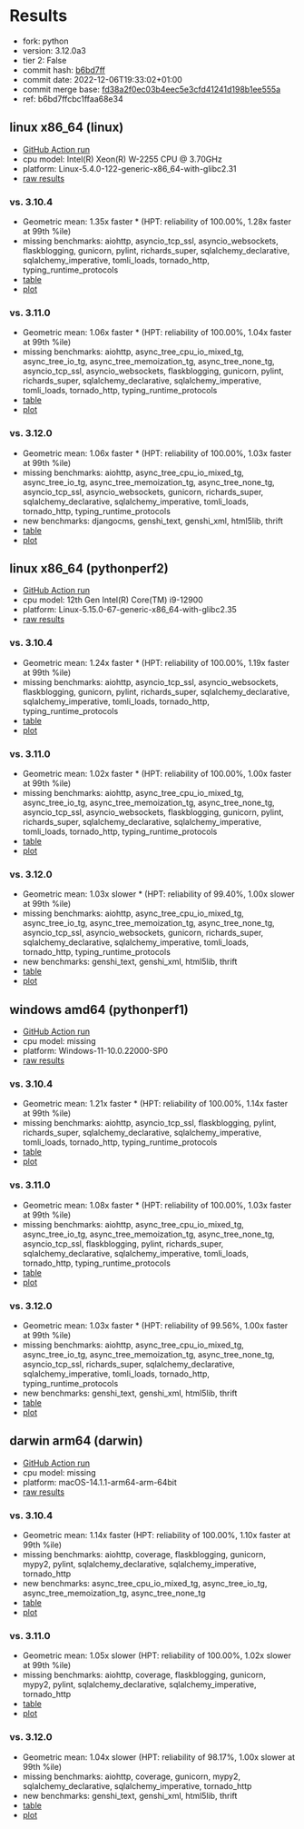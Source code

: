 # Results

- fork: python
- version: 3.12.0a3
- tier 2: False
- commit hash: [b6bd7ff](https://github.com/python/cpython/commit/b6bd7ff)
- commit date: 2022-12-06T19:33:02+01:00
- commit merge base: [fd38a2f0ec03b4eec5e3cfd41241d198b1ee555a](https://github.com/python/cpython/commit/fd38a2f0ec03b4eec5e3cfd41241d198b1ee555a)
- ref: b6bd7ffcbc1ffaa68e34

## linux x86_64 (linux)

- [GitHub Action run](https://github.com/faster-cpython/benchmarking/actions/runs/4556038398)
- cpu model: Intel(R) Xeon(R) W-2255 CPU @ 3.70GHz
- platform: Linux-5.4.0-122-generic-x86_64-with-glibc2.31
- [raw results](bm-20221206-linux-x86_64-python-b6bd7ffcbc1ffaa68e34-3.12.0a3-b6bd7ff.json)

### vs. 3.10.4

- Geometric mean: 1.35x faster \* (HPT: reliability of 100.00%, 1.28x faster at 99th %ile)
- missing benchmarks: aiohttp, asyncio_tcp_ssl, asyncio_websockets, flaskblogging, gunicorn, pylint, richards_super, sqlalchemy_declarative, sqlalchemy_imperative, tomli_loads, tornado_http, typing_runtime_protocols
- [table](bm-20221206-linux-x86_64-python-b6bd7ffcbc1ffaa68e34-3.12.0a3-b6bd7ff-vs-3.10.4.md)
- [plot](bm-20221206-linux-x86_64-python-b6bd7ffcbc1ffaa68e34-3.12.0a3-b6bd7ff-vs-3.10.4.png)

### vs. 3.11.0

- Geometric mean: 1.06x faster \* (HPT: reliability of 100.00%, 1.04x faster at 99th %ile)
- missing benchmarks: aiohttp, async_tree_cpu_io_mixed_tg, async_tree_io_tg, async_tree_memoization_tg, async_tree_none_tg, asyncio_tcp_ssl, asyncio_websockets, flaskblogging, gunicorn, pylint, richards_super, sqlalchemy_declarative, sqlalchemy_imperative, tomli_loads, tornado_http, typing_runtime_protocols
- [table](bm-20221206-linux-x86_64-python-b6bd7ffcbc1ffaa68e34-3.12.0a3-b6bd7ff-vs-3.11.0.md)
- [plot](bm-20221206-linux-x86_64-python-b6bd7ffcbc1ffaa68e34-3.12.0a3-b6bd7ff-vs-3.11.0.png)

### vs. 3.12.0

- Geometric mean: 1.06x faster \* (HPT: reliability of 100.00%, 1.03x faster at 99th %ile)
- missing benchmarks: aiohttp, async_tree_cpu_io_mixed_tg, async_tree_io_tg, async_tree_memoization_tg, async_tree_none_tg, asyncio_tcp_ssl, asyncio_websockets, gunicorn, richards_super, sqlalchemy_declarative, sqlalchemy_imperative, tomli_loads, tornado_http, typing_runtime_protocols
- new benchmarks: djangocms, genshi_text, genshi_xml, html5lib, thrift
- [table](bm-20221206-linux-x86_64-python-b6bd7ffcbc1ffaa68e34-3.12.0a3-b6bd7ff-vs-3.12.0.md)
- [plot](bm-20221206-linux-x86_64-python-b6bd7ffcbc1ffaa68e34-3.12.0a3-b6bd7ff-vs-3.12.0.png)

## linux x86_64 (pythonperf2)

- [GitHub Action run](https://github.com/faster-cpython/benchmarking/actions/runs/4556038398)
- cpu model: 12th Gen Intel(R) Core(TM) i9-12900
- platform: Linux-5.15.0-67-generic-x86_64-with-glibc2.35
- [raw results](bm-20221206-pythonperf2-x86_64-python-b6bd7ffcbc1ffaa68e34-3.12.0a3-b6bd7ff.json)

### vs. 3.10.4

- Geometric mean: 1.24x faster \* (HPT: reliability of 100.00%, 1.19x faster at 99th %ile)
- missing benchmarks: aiohttp, asyncio_tcp_ssl, asyncio_websockets, flaskblogging, gunicorn, pylint, richards_super, sqlalchemy_declarative, sqlalchemy_imperative, tomli_loads, tornado_http, typing_runtime_protocols
- [table](bm-20221206-pythonperf2-x86_64-python-b6bd7ffcbc1ffaa68e34-3.12.0a3-b6bd7ff-vs-3.10.4.md)
- [plot](bm-20221206-pythonperf2-x86_64-python-b6bd7ffcbc1ffaa68e34-3.12.0a3-b6bd7ff-vs-3.10.4.png)

### vs. 3.11.0

- Geometric mean: 1.02x faster \* (HPT: reliability of 100.00%, 1.00x faster at 99th %ile)
- missing benchmarks: aiohttp, async_tree_cpu_io_mixed_tg, async_tree_io_tg, async_tree_memoization_tg, async_tree_none_tg, asyncio_tcp_ssl, asyncio_websockets, flaskblogging, gunicorn, pylint, richards_super, sqlalchemy_declarative, sqlalchemy_imperative, tomli_loads, tornado_http, typing_runtime_protocols
- [table](bm-20221206-pythonperf2-x86_64-python-b6bd7ffcbc1ffaa68e34-3.12.0a3-b6bd7ff-vs-3.11.0.md)
- [plot](bm-20221206-pythonperf2-x86_64-python-b6bd7ffcbc1ffaa68e34-3.12.0a3-b6bd7ff-vs-3.11.0.png)

### vs. 3.12.0

- Geometric mean: 1.03x slower \* (HPT: reliability of 99.40%, 1.00x slower at 99th %ile)
- missing benchmarks: aiohttp, async_tree_cpu_io_mixed_tg, async_tree_io_tg, async_tree_memoization_tg, async_tree_none_tg, asyncio_tcp_ssl, asyncio_websockets, gunicorn, richards_super, sqlalchemy_declarative, sqlalchemy_imperative, tomli_loads, tornado_http, typing_runtime_protocols
- new benchmarks: genshi_text, genshi_xml, html5lib, thrift
- [table](bm-20221206-pythonperf2-x86_64-python-b6bd7ffcbc1ffaa68e34-3.12.0a3-b6bd7ff-vs-3.12.0.md)
- [plot](bm-20221206-pythonperf2-x86_64-python-b6bd7ffcbc1ffaa68e34-3.12.0a3-b6bd7ff-vs-3.12.0.png)

## windows amd64 (pythonperf1)

- [GitHub Action run](https://github.com/faster-cpython/benchmarking/actions/runs/4556038398)
- cpu model: missing
- platform: Windows-11-10.0.22000-SP0
- [raw results](bm-20221206-pythonperf1-amd64-python-b6bd7ffcbc1ffaa68e34-3.12.0a3-b6bd7ff.json)

### vs. 3.10.4

- Geometric mean: 1.21x faster \* (HPT: reliability of 100.00%, 1.14x faster at 99th %ile)
- missing benchmarks: aiohttp, asyncio_tcp_ssl, flaskblogging, pylint, richards_super, sqlalchemy_declarative, sqlalchemy_imperative, tomli_loads, tornado_http, typing_runtime_protocols
- [table](bm-20221206-pythonperf1-amd64-python-b6bd7ffcbc1ffaa68e34-3.12.0a3-b6bd7ff-vs-3.10.4.md)
- [plot](bm-20221206-pythonperf1-amd64-python-b6bd7ffcbc1ffaa68e34-3.12.0a3-b6bd7ff-vs-3.10.4.png)

### vs. 3.11.0

- Geometric mean: 1.08x faster \* (HPT: reliability of 100.00%, 1.03x faster at 99th %ile)
- missing benchmarks: aiohttp, async_tree_cpu_io_mixed_tg, async_tree_io_tg, async_tree_memoization_tg, async_tree_none_tg, asyncio_tcp_ssl, flaskblogging, pylint, richards_super, sqlalchemy_declarative, sqlalchemy_imperative, tomli_loads, tornado_http, typing_runtime_protocols
- [table](bm-20221206-pythonperf1-amd64-python-b6bd7ffcbc1ffaa68e34-3.12.0a3-b6bd7ff-vs-3.11.0.md)
- [plot](bm-20221206-pythonperf1-amd64-python-b6bd7ffcbc1ffaa68e34-3.12.0a3-b6bd7ff-vs-3.11.0.png)

### vs. 3.12.0

- Geometric mean: 1.03x faster \* (HPT: reliability of 99.56%, 1.00x faster at 99th %ile)
- missing benchmarks: aiohttp, async_tree_cpu_io_mixed_tg, async_tree_io_tg, async_tree_memoization_tg, async_tree_none_tg, asyncio_tcp_ssl, richards_super, sqlalchemy_declarative, sqlalchemy_imperative, tomli_loads, tornado_http, typing_runtime_protocols
- new benchmarks: genshi_text, genshi_xml, html5lib, thrift
- [table](bm-20221206-pythonperf1-amd64-python-b6bd7ffcbc1ffaa68e34-3.12.0a3-b6bd7ff-vs-3.12.0.md)
- [plot](bm-20221206-pythonperf1-amd64-python-b6bd7ffcbc1ffaa68e34-3.12.0a3-b6bd7ff-vs-3.12.0.png)

## darwin arm64 (darwin)

- [GitHub Action run](https://github.com/faster-cpython/benchmarking/actions/runs/6961754461)
- cpu model: missing
- platform: macOS-14.1.1-arm64-arm-64bit
- [raw results](bm-20221206-darwin-arm64-python-b6bd7ffcbc1ffaa68e34-3.12.0a3-b6bd7ff.json)

### vs. 3.10.4

- Geometric mean: 1.14x faster (HPT: reliability of 100.00%, 1.10x faster at 99th %ile)
- missing benchmarks: aiohttp, coverage, flaskblogging, gunicorn, mypy2, pylint, sqlalchemy_declarative, sqlalchemy_imperative, tornado_http
- new benchmarks: async_tree_cpu_io_mixed_tg, async_tree_io_tg, async_tree_memoization_tg, async_tree_none_tg
- [table](bm-20221206-darwin-arm64-python-b6bd7ffcbc1ffaa68e34-3.12.0a3-b6bd7ff-vs-3.10.4.md)
- [plot](bm-20221206-darwin-arm64-python-b6bd7ffcbc1ffaa68e34-3.12.0a3-b6bd7ff-vs-3.10.4.png)

### vs. 3.11.0

- Geometric mean: 1.05x slower (HPT: reliability of 100.00%, 1.02x slower at 99th %ile)
- missing benchmarks: aiohttp, coverage, flaskblogging, gunicorn, mypy2, pylint, sqlalchemy_declarative, sqlalchemy_imperative, tornado_http
- [table](bm-20221206-darwin-arm64-python-b6bd7ffcbc1ffaa68e34-3.12.0a3-b6bd7ff-vs-3.11.0.md)
- [plot](bm-20221206-darwin-arm64-python-b6bd7ffcbc1ffaa68e34-3.12.0a3-b6bd7ff-vs-3.11.0.png)

### vs. 3.12.0

- Geometric mean: 1.04x slower (HPT: reliability of 98.17%, 1.00x slower at 99th %ile)
- missing benchmarks: aiohttp, coverage, gunicorn, mypy2, sqlalchemy_declarative, sqlalchemy_imperative, tornado_http
- new benchmarks: genshi_text, genshi_xml, html5lib, thrift
- [table](bm-20221206-darwin-arm64-python-b6bd7ffcbc1ffaa68e34-3.12.0a3-b6bd7ff-vs-3.12.0.md)
- [plot](bm-20221206-darwin-arm64-python-b6bd7ffcbc1ffaa68e34-3.12.0a3-b6bd7ff-vs-3.12.0.png)

